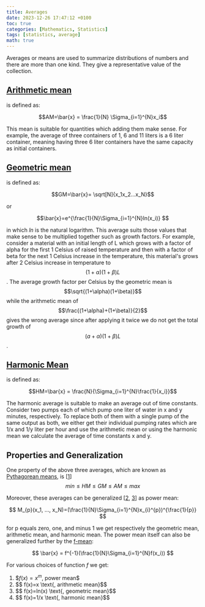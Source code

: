 ```yaml
---
title: Averages
date: 2023-12-26 17:47:12 +0100
toc: true
categories: [Mathematics, Statistics]
tags: [statistics, average]
math: true
---
```

Averages or means are used to summarize distributions of numbers and there are more than one kind. They give a representative value of the collection. 

## [Arithmetic mean](https://en.wikipedia.org/wiki/Arithmetic_mean)
is defined as:

$$AM=\bar{x} = \frac{1}{N} \Sigma_{i=1}^{N}x_i$$

This mean is suitable for quantities which adding them make sense. For example, the average of three containers of 1, 6 and 11 liters is a 6 liter container, meaning having three 6 liter containers have the same capacity as initial containers.

## [Geometric mean](https://en.wikipedia.org/wiki/Geometric_mean)
is defined as: 

$$GM=\bar{x}= \sqrt[N]{x_1x_2...x_N}$$

or 

$$\bar{x}=e^{\frac{1}{N}\Sigma_{i=1}^{N}ln(x_i)} $$

in which *ln* is the natural logarithm.
This average suits those values that make sense to be multiplied together such as growth factors. For example, consider a material with an initial length of L which grows with a factor of alpha for the first 1 Celsius of raised temperature and then with a factor of beta for the next 1 Celsius increase in the temperature, this material's grows after 2 Celsius increase in temperature to $$(1+\alpha)(1+\beta)L$$. The average growth factor per Celsius by the geometric mean is $$\sqrt{(1+\alpha)(1+\beta)}$$ while the arithmetic mean of $$\frac{(1+\alpha)+(1+\beta)}{2}$$ gives the wrong average since after applying it twice we do not get the total growth of $$(a+\alpha)(1+\beta)L$$.

## [Harmonic Mean](https://en.wikipedia.org/wiki/Harmonic_mean)
is defined as: 

$$HM=\bar{x} = \frac{N}{\Sigma_{i=1}^{N}\frac{1}{x_i}}$$ 

The harmonic average is suitable to make an average out of time constants. Consider two pumps each of which pump one liter of water in x and y minutes, respectively. To replace both of them with a single pump of the same output as both, we either get their individual pumping rates which are 1/x and 1/y liter per hour and use the arithmetic mean or using the harmonic mean we calculate the average of time constants x and y.

## Properties and Generalization  
One property of the above three averages, which are known as [Pythagorean means](https://en.wikipedia.org/wiki/Pythagorean_means), is [[1]] $$min \leq HM \leq GM \leq AM \leq max$$

Moreover, these averages can be generalized [[2], [3]] as power mean:

$$ M_{p}(x_1, ..., x_N)=(\frac{1}{N}\Sigma_{i=1}^{N}x_{i}^{p})^{\frac{1}{p}} $$

for p equals zero, one, and minus 1 we get respectively the geometric mean, arithmetic mean, and harmonic mean.
The power mean itself can also be generalized further by the [f-mean](https://en.wikipedia.org/wiki/Quasi-arithmetic_mean):

$$ \bar{x} = f^{-1}(\frac{1}{N}\Sigma_{i=1}^{N}f(x_i)) $$

For various choices of function *f* we get:
1. \$$f(x)=x^{m} \text{, power mean}$$
2. \$$ f(x)=x \text{, arithmetic mean}$$ 
3. \$$ f(x)=ln(x) \text{, geometric mean}$$ 
4. \$$ f(x)=1/x \text{, harmonic mean}$$



[1]: <https://en.wikipedia.org/wiki/Pythagorean_means#Inequalities_among_means>
[2]: <https://en.wikipedia.org/wiki/Generalized_mean>
[3]: <https://mathworld.wolfram.com/PowerMean.html>
